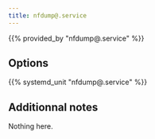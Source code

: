 ```yaml
---
title: nfdump@.service
---
```


{{% provided_by "nfdump@.service" %}}

## Options

{{% systemd_unit "nfdump@.service" %}}

## Additionnal notes

Nothing here.